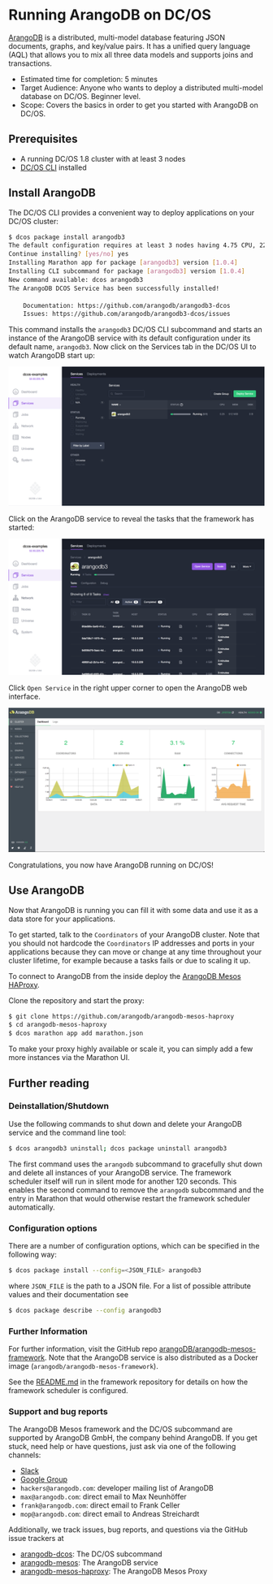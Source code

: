# Running ArangoDB on DC/OS

[ArangoDB](https://www.arangodb.com/) is a distributed, multi-model database featuring JSON
documents, graphs, and key/value pairs. It has a unified query language (AQL) that allows you
to mix all three data models and supports joins and transactions.

- Estimated time for completion: 5 minutes
- Target Audience: Anyone who wants to deploy a distributed multi-model database on DC/OS. Beginner level.
- Scope: Covers the basics in order to get you started with ArangoDB on DC/OS.

## Prerequisites

- A running DC/OS 1.8 cluster with at least 3 nodes
- [DC/OS CLI](https://dcos.io/docs/1.8/usage/cli/install/) installed

## Install ArangoDB

The DC/OS CLI provides a convenient way to deploy applications on your DC/OS cluster:

```bash
$ dcos package install arangodb3
The default configuration requires at least 3 nodes having 4.75 CPU, 22GB of memory and 20GB of persistent disk storage in total.
Continue installing? [yes/no] yes
Installing Marathon app for package [arangodb3] version [1.0.4]
Installing CLI subcommand for package [arangodb3] version [1.0.4]
New command available: dcos arangodb3
The ArangoDB DCOS Service has been successfully installed!

	Documentation: https://github.com/arangodb/arangodb3-dcos
	Issues: https://github.com/arangodb/arangodb3-dcos/issues
```

This command installs the `arangodb3` DC/OS CLI subcommand and starts an instance of the ArangoDB service with its default configuration under its default name, `arangodb3`. Now click on the Services tab in the DC/OS UI to watch ArangoDB start up:

![Services](img/services.png)

Click on the ArangoDB service to reveal the tasks that the framework has started:

![Tasks](img/tasks.png)

Click `Open Service` in the right upper corner to open the ArangoDB web interface.

![Dashboard](img/arangodb.png)

Congratulations, you now have ArangoDB running on DC/OS!

## Use ArangoDB

Now that ArangoDB is running you can fill it with some data and use it as a data store for your applications.

To get started, talk to the `Coordinators` of your ArangoDB cluster. Note that you should not hardcode the `Coordinators` IP addresses and ports in your applications because they can move or change at any time throughout your cluster lifetime, for example because a tasks fails or due to scaling it up.

To connect to ArangoDB from the inside deploy the [ArangoDB Mesos HAProxy](https://github.com/arangodb/arangodb-mesos-haproxy).

Clone the repository and start the proxy:

```bash
$ git clone https://github.com/arangodb/arangodb-mesos-haproxy
$ cd arangodb-mesos-haproxy
$ dcos marathon app add marathon.json
```

To make your proxy highly available or scale it, you can simply add a few more instances via the Marathon UI.

## Further reading

### Deinstallation/Shutdown

Use the following commands to shut down and delete your ArangoDB service and the
command line tool:

```bash
$ dcos arangodb3 uninstall; dcos package uninstall arangodb3
```

The first command uses the `arangodb` subcommand to gracefully shut down and delete all instances of your ArangoDB service. The framework scheduler
itself will run in silent mode for another 120 seconds. This enables the second command to remove the `arangodb` subcommand and the entry in
Marathon that would otherwise restart the framework scheduler automatically.

### Configuration options

There are a number of configuration options, which can be specified in the following
way:

```bash
$ dcos package install --config=<JSON_FILE> arangodb3
```

where `JSON_FILE` is the path to a JSON file. For a list of possible
attribute values and their documentation see

```bash
$ dcos package describe --config arangodb3
```

### Further Information

For further information, visit the GitHub repo [arangoDB/arangodb-mesos-framework](https://github.com/arangoDB/arangodb-mesos-framework). Note that the ArangoDB service is also distributed as a Docker image (`arangodb/arangodb-mesos-framework`).

See the [README.md](https://github.com/ArangoDB/arangodb-mesos-framework) in the framework repository for details on how the framework scheduler is
configured.

### Support and bug reports

The ArangoDB Mesos framework and the DC/OS subcommand are supported by ArangoDB GmbH, the company behind ArangoDB. If you get
stuck, need help or have questions, just ask via one of the following channels:

- [Slack](http://slack.arangodb.com)
- [Google Group](https://groups.google.com/forum/#!forum/arangodb)
- `hackers@arangodb.com`: developer mailing list of ArangoDB
- `max@arangodb.com`: direct email to Max Neunhöffer
- `frank@arangodb.com`: direct email to Frank Celler
- `mop@arangodb.com`: direct email to Andreas Streichardt

Additionally, we track issues, bug reports, and questions via the GitHub
issue trackers at

- [arangodb-dcos](https://github.com/ArangoDB/arangodb3-dcos/issues): The DC/OS subcommand
- [arangodb-mesos](https://github.com/arangodb/arangodb-mesos-framework/issues): The ArangoDB service
- [arangodb-mesos-haproxy](https://github.com/arangodb/arangodb-mesos-haproxy/issues): The ArangoDB Mesos Proxy
